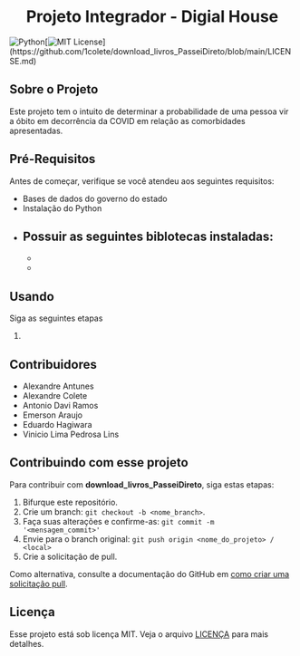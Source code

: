 <h1 align="center"> Projeto Integrador - Digial House </h1>

![Python](https://img.shields.io/badge/python-3670A0?style=for-the-badge&logo=python&logoColor=ffdd54)[![MIT License](https://img.shields.io/apm/l/atomic-design-ui.svg?)](https://github.com/1colete/download_livros_PasseiDireto/blob/main/LICENSE.md) 

## Sobre o Projeto

Este projeto tem o intuito de determinar a probabilidade de uma pessoa vir a óbito em decorrência da COVID em relação as comorbidades apresentadas.


## Pré-Requisitos

Antes de começar, verifique se você atendeu aos seguintes requisitos:

- Bases de dados do governo do estado
- Instalação do Python 
- Possuir as seguintes biblotecas instaladas:
  - 
  - 
  - 

## Usando 

Siga as seguintes etapas

1.  



## Contribuidores<br>

- Alexandre Antunes
- Alexandre Colete
- Antonio Davi Ramos
- Emerson Araujo
- Eduardo Hagiwara
- Vinicio Lima Pedrosa Lins


## Contribuindo com esse projeto

Para contribuir com **download_livros_PasseiDireto**, siga estas etapas:

1. Bifurque este repositório.
2. Crie um branch: `git checkout -b <nome_branch>`.
3. Faça suas alterações e confirme-as: `git commit -m '<mensagem_commit>'`
4. Envie para o branch original: `git push origin <nome_do_projeto> / <local>`
5. Crie a solicitação de pull.

Como alternativa, consulte a documentação do GitHub em [como criar uma solicitação pull](https://docs.github.com/pt/github/collaborating-with-pull-requests/proposing-changes-to-your-work-with-pull-requests/creating-a-pull-request).

## Licença

Esse projeto está sob licença MIT. Veja o arquivo [LICENÇA](https://github.com/1colete/download_livros_PasseiDireto/blob/main/LICENSE.md) para mais detalhes.



